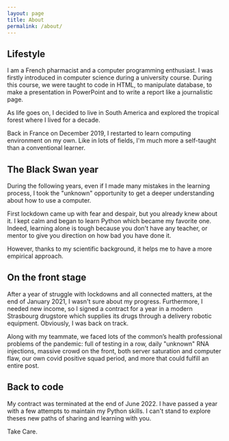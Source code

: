 ```yaml
---
layout: page
title: About
permalink: /about/
---
```

## Lifestyle

I am a French pharmacist and a computer programming enthusiast.
I was firstly introduced in computer science during a university course. During this course, we were taught to code in HTML, to manipulate database, to make a presentation in PowerPoint and to write a report like a journalistic page.

As life goes on, I decided to live in South America and explored the tropical forest where I lived for a decade.

Back in France on December 2019, I restarted to learn computing environment on my own. Like in lots of fields, I'm much more a self-taught than a conventional learner.

## The Black Swan year

During the following years, even if I made many mistakes in the learning process, I took the "unknown" opportunity to get a deeper understanding about how to use a computer.

First lockdown came up with fear and despair, but you already knew about it. I kept calm and began to learn Python which became my favorite one. Indeed, learning alone is tough because you don't have any teacher, or mentor to give you direction on how bad you have done it.

However, thanks to my scientific background, it helps me to have a more empirical approach.

## On the front stage

After a year of struggle with lockdowns and all connected matters, at the end of January 2021, I wasn't sure about my progress. Furthermore, I needed new income, so I signed a contract for a year in a modern Strasbourg drugstore which supplies its drugs through a delivery robotic equipment. Obviously, I was back on track.

Along with my teammate, we faced lots of the common’s health professional problems of the pandemic: full of testing in a row, daily "unknown" RNA injections, massive crowd on the front, both server saturation and computer flaw, our own covid positive squad period, and more that could fulfill an entire post.

## Back to code

My contract was terminated at the end of June 2022. I have passed a year with a few attempts to maintain my Python skills.
I can't stand to explore theses new paths of sharing and learning with you.

Take Care.
